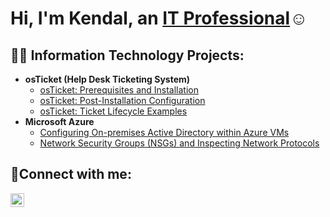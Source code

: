 <h1>Hi, I'm Kendal, an <a href="https://linkedin.com/in/Josh">IT Professional</a>☺</h1>

<h2>👨‍💻 Information Technology Projects:</h2>

- <b>osTicket (Help Desk Ticketing System)</b>
  - [osTicket: Prerequisites and Installation](https://github.com/kpratt97/osticket-prereqs)
  - [osTicket: Post-Installation Configuration](https://github.com/kpratt97/post-install-config)
  - [osTicket: Ticket Lifecycle Examples](https://github.com/kpratt97/ticket-lifecycle)
- <b>Microsoft Azure</b>
  - [Configuring On-premises Active Directory within Azure VMs](https://github.com/kpratt97/configure-ad)
  - [Network Security Groups (NSGs) and Inspecting Network Protocols](https://github.com/kpratt97/azure-network-protocols)

<h2>🤳Connect with me:</h2>

[<img align="left" alt="Josh | LinkedIn" width="22px" src="https://cdn.jsdelivr.net/npm/simple-icons@v3/icons/linkedin.svg" />][linkedin]

[linkedin]: https://linkedin.com/in/Josh
